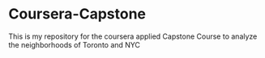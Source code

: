 # Coursera-Capstone
This is my repository for the coursera applied Capstone Course to analyze the neighborhoods of Toronto and NYC

